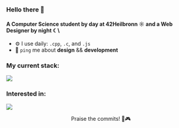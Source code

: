 ### Hello there 👋

#### A Computer Science student by day at 42Heilbronn ☼ and a Web Designer by night ☾\

- ⚙️ I use daily: `.cpp`,  `.c`, and `.js` 
- 💬 `ping` me about **design** && **development**


### My current stack:
<p align="left">
  <a href="https://skillicons.dev">
    <img src="https://skillicons.dev/icons?i=c,cpp,git,docker,react,javascript,vscode,figma" />
  </a>
</p>

### Interested in:
<p align="left">
  <a href="https://skillicons.dev">
    <img src="https://skillicons.dev/icons?i=typescript,angular,electron,cs" />
  </a>
</p>

<p align="center">
  Praise the commits! 🖤🎮
</p>
